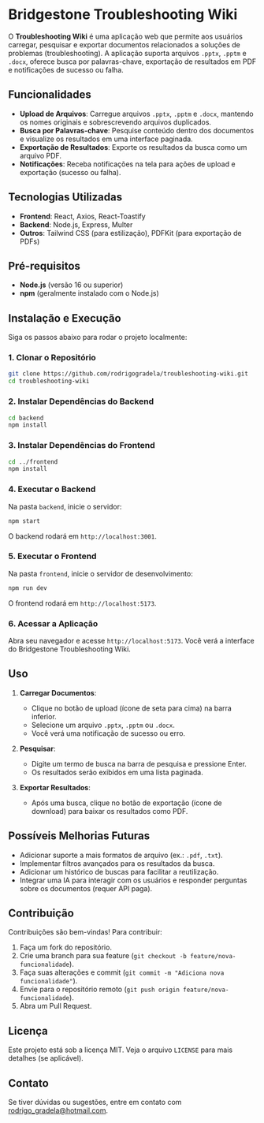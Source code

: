 # Bridgestone Troubleshooting Wiki

O **Troubleshooting Wiki** é uma aplicação web que permite aos usuários carregar, pesquisar e exportar documentos relacionados a soluções de problemas (troubleshooting). A aplicação suporta arquivos `.pptx`, `.pptm` e `.docx`, oferece busca por palavras-chave, exportação de resultados em PDF e notificações de sucesso ou falha.

## Funcionalidades

- **Upload de Arquivos**: Carregue arquivos `.pptx`, `.pptm` e `.docx`, mantendo os nomes originais e sobrescrevendo arquivos duplicados.
- **Busca por Palavras-chave**: Pesquise conteúdo dentro dos documentos e visualize os resultados em uma interface paginada.
- **Exportação de Resultados**: Exporte os resultados da busca como um arquivo PDF.
- **Notificações**: Receba notificações na tela para ações de upload e exportação (sucesso ou falha).

## Tecnologias Utilizadas

- **Frontend**: React, Axios, React-Toastify
- **Backend**: Node.js, Express, Multer
- **Outros**: Tailwind CSS (para estilização), PDFKit (para exportação de PDFs)



## Pré-requisitos

- **Node.js** (versão 16 ou superior)
- **npm** (geralmente instalado com o Node.js)

## Instalação e Execução

Siga os passos abaixo para rodar o projeto localmente:

### 1. Clonar o Repositório
```bash
git clone https://github.com/rodrigogradela/troubleshooting-wiki.git
cd troubleshooting-wiki
```

### 2. Instalar Dependências do Backend
```bash
cd backend
npm install
```

### 3. Instalar Dependências do Frontend
```bash
cd ../frontend
npm install
```

### 4. Executar o Backend
Na pasta `backend`, inicie o servidor:
```bash
npm start
```
O backend rodará em `http://localhost:3001`.

### 5. Executar o Frontend
Na pasta `frontend`, inicie o servidor de desenvolvimento:
```bash
npm run dev
```
O frontend rodará em `http://localhost:5173`.

### 6. Acessar a Aplicação
Abra seu navegador e acesse `http://localhost:5173`. Você verá a interface do Bridgestone Troubleshooting Wiki.

## Uso

1. **Carregar Documentos**:
   - Clique no botão de upload (ícone de seta para cima) na barra inferior.
   - Selecione um arquivo `.pptx`, `.pptm` ou `.docx`.
   - Você verá uma notificação de sucesso ou erro.

2. **Pesquisar**:
   - Digite um termo de busca na barra de pesquisa e pressione Enter.
   - Os resultados serão exibidos em uma lista paginada.

3. **Exportar Resultados**:
   - Após uma busca, clique no botão de exportação (ícone de download) para baixar os resultados como PDF.

## Possíveis Melhorias Futuras

- Adicionar suporte a mais formatos de arquivo (ex.: `.pdf`, `.txt`).
- Implementar filtros avançados para os resultados da busca.
- Adicionar um histórico de buscas para facilitar a reutilização.
- Integrar uma IA para interagir com os usuários e responder perguntas sobre os documentos (requer API paga).

## Contribuição

Contribuições são bem-vindas! Para contribuir:

1. Faça um fork do repositório.
2. Crie uma branch para sua feature (`git checkout -b feature/nova-funcionalidade`).
3. Faça suas alterações e commit (`git commit -m "Adiciona nova funcionalidade"`).
4. Envie para o repositório remoto (`git push origin feature/nova-funcionalidade`).
5. Abra um Pull Request.

## Licença

Este projeto está sob a licença MIT. Veja o arquivo `LICENSE` para mais detalhes (se aplicável).

## Contato

Se tiver dúvidas ou sugestões, entre em contato com [rodrigo_gradela@hotmail.com](mailto:rodrigo_gradela@hotmail.com).